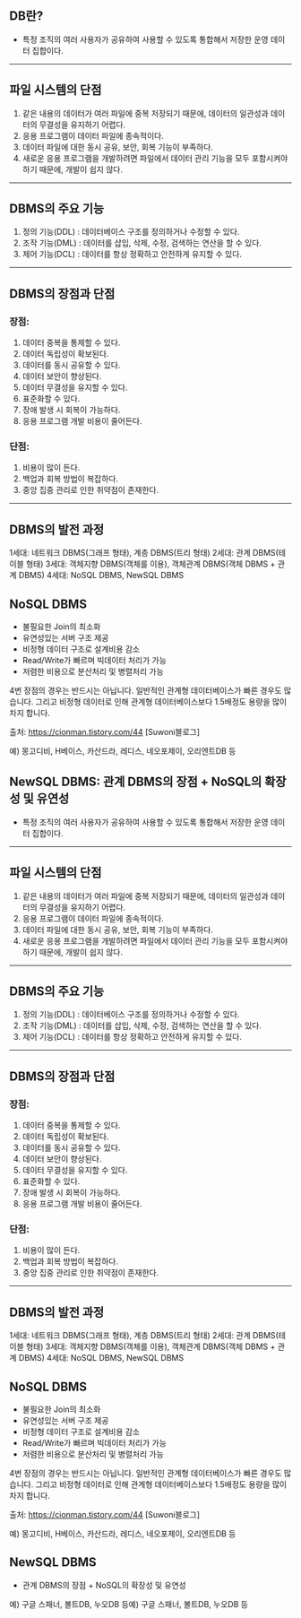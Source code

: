 ## DB란?
- 특정 조직의 여러 사용자가 공유하여 사용할 수 있도록 통합해서 저장한 운영 데이터 집합이다.

---

## 파일 시스템의 단점
 1. 같은 내용의 데이터가 여러 파일에 중복 저장되기 때문에, 데이터의 일관성과 데이터의       무결성을 유지하기 어렵다.
 2. 응용 프로그램이 데이터 파일에 종속적이다. 
 3. 데이터 파일에 대한 동시 공유, 보안, 회복 기능이 부족하다.
 4. 새로운 응용 프로그램을 개발하려면 파일에서 데이터 관리 기능을 모두 포함시켜야 하기      때문에, 개발이 쉽지 않다.

---

## DBMS의 주요 기능
1. 정의 기능(DDL) : 데이터베이스 구조를 정의하거나 수정할 수 있다.
2. 조작 기능(DML) : 데이터를 삽입, 삭제, 수정, 검색하는 연산을 할 수 있다.
3. 제어 기능(DCL) : 데이터를 항상 정확하고 안전하게 유지할 수 있다.

---

## DBMS의 장점과 단점
### 장점: 
1. 데이터 중복을 통제할 수 있다.
2. 데이터 독립성이 확보된다.
3. 데이터를 동시 공유할 수 있다.
4. 데이터 보안이 향상된다.
5. 데이터 무결성을 유지할 수 있다.
6. 표준화할 수 있다.
7. 장애 발생 시 회복이 가능하다.
8. 응용 프로그램 개발 비용이 줄어든다.   


### 단점: 
1. 비용이 많이 든다.
2. 백업과 회복 방법이 복잡하다.
3. 중앙 집중 관리로 인한 취약점이 존재한다.

---

## DBMS의 발전 과정
1세대: 네트워크 DBMS(그래프 형태), 계층 DBMS(트리 형태)
2세대: 관계 DBMS(테이블 형태)
3세대: 객체지향 DBMS(객체를 이용), 객체관계 DBMS(객체 DBMS + 관계 DBMS)
4세대: NoSQL DBMS, NewSQL DBMS

## NoSQL DBMS
- 불필요한 Join의 최소화
- 유연성있는 서버 구조 제공
- 비정형 데이터 구조로 설계비용 감소
- Read/Write가 빠르며 빅데이터 처리가 가능
- 저렴한 비용으로 분산처리 및 병렬처리 가능

4번 장점의 경우는 반드시는 아닙니다. 일반적인 관계형 데이터베이스가 빠른 경우도 많습니다.
그리고 비정형 데이터로 인해  관계형 데이터베이스보다 1.5배정도 용량을 많이 차지 합니다.

출처: https://cionman.tistory.com/44 [Suwoni블로그]

예) 몽고디비, H베이스, 카산드라, 레디스, 네오포제이, 오리엔트DB 등

## NewSQL DBMS: 관계 DBMS의 장점 + NoSQL의 확장성 및 유연성

- 특정 조직의 여러 사용자가 공유하여 사용할 수 있도록 통합해서 저장한 운영 데이터 집합이다.

---

## 파일 시스템의 단점

 1. 같은 내용의 데이터가 여러 파일에 중복 저장되기 때문에, 데이터의 일관성과 데이터의       무결성을 유지하기 어렵다.
 2. 응용 프로그램이 데이터 파일에 종속적이다. 
 3. 데이터 파일에 대한 동시 공유, 보안, 회복 기능이 부족하다.
 4. 새로운 응용 프로그램을 개발하려면 파일에서 데이터 관리 기능을 모두 포함시켜야 하기      때문에, 개발이 쉽지 않다.

---

## DBMS의 주요 기능

1. 정의 기능(DDL) : 데이터베이스 구조를 정의하거나 수정할 수 있다.
2. 조작 기능(DML) : 데이터를 삽입, 삭제, 수정, 검색하는 연산을 할 수 있다.
3. 제어 기능(DCL) : 데이터를 항상 정확하고 안전하게 유지할 수 있다.

---

## DBMS의 장점과 단점

### 장점: 
1. 데이터 중복을 통제할 수 있다.
2. 데이터 독립성이 확보된다.
3. 데이터를 동시 공유할 수 있다.
4. 데이터 보안이 향상된다.
5. 데이터 무결성을 유지할 수 있다.
6. 표준화할 수 있다.
7. 장애 발생 시 회복이 가능하다.
8. 응용 프로그램 개발 비용이 줄어든다.   

### 단점: 
1. 비용이 많이 든다.
2. 백업과 회복 방법이 복잡하다.
3. 중앙 집중 관리로 인한 취약점이 존재한다.

---

## DBMS의 발전 과정

1세대: 네트워크 DBMS(그래프 형태), 계층 DBMS(트리 형태)
2세대: 관계 DBMS(테이블 형태)
3세대: 객체지향 DBMS(객체를 이용), 객체관계 DBMS(객체 DBMS + 관계 DBMS)
4세대: NoSQL DBMS, NewSQL DBMS

## NoSQL DBMS
- 불필요한 Join의 최소화
- 유연성있는 서버 구조 제공
- 비정형 데이터 구조로 설계비용 감소
- Read/Write가 빠르며 빅데이터 처리가 가능
- 저렴한 비용으로 분산처리 및 병렬처리 가능

4번 장점의 경우는 반드시는 아닙니다. 일반적인 관계형 데이터베이스가 빠른 경우도 많습니다.
그리고 비정형 데이터로 인해  관계형 데이터베이스보다 1.5배정도 용량을 많이 차지 합니다.

출처: https://cionman.tistory.com/44 [Suwoni블로그]

예) 몽고디비, H베이스, 카산드라, 레디스, 네오포제이, 오리엔트DB 등

## NewSQL DBMS
- 관계 DBMS의 장점 + NoSQL의 확장성 및 유연성

예) 구글 스패너, 볼트DB, 누오DB 등예) 구글 스패너, 볼트DB, 누오DB 등


